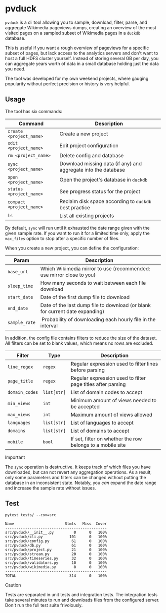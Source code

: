 # pvduck

`pvduck` is a cli tool allowing you to sample, download, filter, parse, and
aggregate Wikimedia pageviews dumps, creating an overview of the most visited
pages on a sampled subset of Wikimedia pages in a `duckdb` database.

This is useful if you want a rough overview of pageviews for a specific
subset of pages, but lack access to the analytics servers and don't want to
host a full HDFS cluster yourself. Instead of storing several GB per day,
you can aggregate years worth of data in a small database holding just the
data you need.

The tool was developed for my own weekend projects, where gauging popularity
without perfect precision or history is very helpful.

## Usage

The tool has six commands:

| Command                  | Description                                                    |
| ------------------------ | -------------------------------------------------------------- |
| `create <project_name>`  | Create a new project                                           |
| `edit <project_name>`    | Edit project configuration                                     |
| `rm <project_name>`      | Delete config and database                                     |
| `sync <project_name>`    | Download missing data (if any) and aggregate into the database |
| `open <project_name>`    | Open the project's database in `duckdb`                        |
| `status <project_name>`  | See progress status for the project                            |
| `compact <project_name>` | Reclaim disk space according to `duckdb` best practice         |
| `ls`                     | List all existing projects                                     |

By default, `sync` will run until it exhausted the date range given with the
given sample rate. If you want to run it for a limited time only, apply the
`max_files` option to stop after a specific number of files.

When you create a new project, you can define the configuration:

| Param         | Description                                                                  |
| ------------- | ---------------------------------------------------------------------------- |
| `base_url`    | Which Wikimedia mirror to use (recommended: use mirror close to you)         |
| `sleep_time`  | How many seconds to wait between each file download                          |
| `start_date`  | Date of the first dump file to download                                      |
| `end_date`    | Date of the last dump file to download (or blank for current date expanding) |
| `sample_rate` |  Probability of downloading each hourly file in the interval                 |

In addition, the config file contains filters to reduce the size of the
dataset. All filters can be set to blank values, which means no rows are
excluded.

| Filter         | Type        | Description                                                 |
| -------------- | ----------- | ----------------------------------------------------------- |
| `line_regex`   | `regex`     | Regular expression used to filter lines before parsing      |
| `page_title`   | `regex`     | Regular expression used to filter page titles after parsing |
| `domain_codes` | `list[str]` | List of domain codes to accept                              |
| `min_views`    | `int`       | Minimum amount of views needed to be accepted               |
| `max_views`    | `int`       | Maximum amount of views allowed                             |
| `languages`    | `list[str]` | List of languages to accept                                 |
| `domains`      | `list[str]` | List of domains to accept                                   |
| `mobile`       | `bool`      | If set, filter on whether the row belongs to a mobile site  |

> [!IMPORTANT]  
> The `sync` operation is destructive. It keeps track of which files you have
> downloaded, but can not revert any aggregation operations. As a result, only
> some parameters and filters can be changed without putting the database in an
> inconsistent state. Notably, you _can_ expand the date range and increase the
> sample rate without issues.

## Test

```
pytest tests/ --cov=src

Name                       Stmts   Miss  Cover
----------------------------------------------
src/pvduck/__init__.py         0      0   100%
src/pvduck/cli.py            101      0   100%
src/pvduck/config.py          61      0   100%
src/pvduck/db.py              61      0   100%
src/pvduck/project.py         21      0   100%
src/pvduck/stream.py          20      0   100%
src/pvduck/timeseries.py      32      0   100%
src/pvduck/validators.py      10      0   100%
src/pvduck/wikimedia.py        8      0   100%
----------------------------------------------
TOTAL                        314      0   100%
```

> [!CAUTION]
> Tests are separated in unit tests and integration tests. The integration
> tests take several minutes to run and downloads files from the configured
> server. Don't run the full test suite frivolously.
